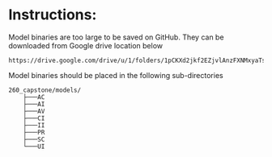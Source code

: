 # Instructions:

Model binaries are too large to be saved on GitHub. They can be downloaded from Google drive location below 
```
https://drive.google.com/drive/u/1/folders/1pCKXd2jkf2EZjvlAnzFXNMxyaTsRDxau
```

Model binaries should be placed in the following sub-directories
```
260_capstone/models/
    ├───AC
    ├───AI
    ├───AV
    ├───CI
    ├───II
    ├───PR
    ├───SC
    └───UI
```